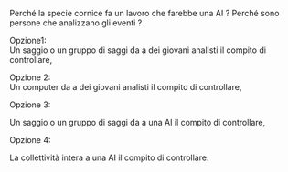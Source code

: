 Perché la specie cornice fa un lavoro che farebbe una AI ? Perché sono persone che analizzano gli eventi ? 

Opzione1: <br>Un saggio o un gruppo di saggi da a dei giovani analisti il compito di controllare,

Opzione 2:<br>Un computer da a dei giovani analisti il compito di controllare,

Opzione 3:

Un saggio o un gruppo di saggi da a una AI il compito di controllare,

Opzione 4:

La collettività intera a una AI il compito di controllare.